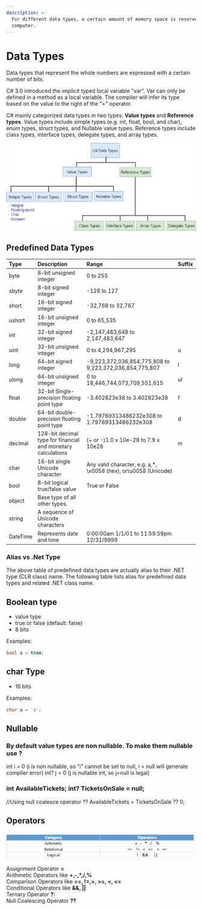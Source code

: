 ```yaml
---
description: >-
  For different data types, a certain amount of memory space is reserved on our
  computer.
---
```


# Data Types

Data types that represent the whole numbers are expressed with a certain number of bits. 

C\# 3.0 introduced the implicit typed local variable "var". Var can only be defined in a method as a local variable. The compiler will infer its type based on the value to the right of the "=" operator.

C\# mainly categorized data types in two types: **Value types** and **Reference types**. Value types include simple types \(e.g. int, float, bool, and char\), enum types, struct types, and Nullable value types. Reference types include class types, interface types, delegate types, and array types.

![](../../.gitbook/assets/image%20%2826%29.png)

## Predefined Data Types

| Type | Description | Range | Suffix |
| :--- | :--- | :--- | :--- |
| byte | 8-bit unsigned integer | 0 to 255 |  |
| sbyte | 8-bit signed integer | -128 to 127 |  |
| short | 16-bit signed integer | -32,768 to 32,767 |  |
| ushort | 16-bit unsigned integer | 0 to 65,535 |  |
| int | 32-bit signed integer | -2,147,483,648 to 2,147,483,647 |  |
| uint | 32-bit unsigned integer | 0 to 4,294,967,295 | u |
| long | 64-bit signed integer | -9,223,372,036,854,775,808 to 9,223,372,036,854,775,807 | l |
| ulong | 64-bit unsigned integer | 0 to 18,446,744,073,709,551,615 | ul |
| float | 32-bit Single-precision floating point type | -3.402823e38 to 3.402823e38 | f |
| double | 64-bit double-precision floating point type | -1.79769313486232e308 to 1.79769313486232e308 | d |
| decimal | 128-bit decimal type for financial and monetary calculations | \(+ or -\)1.0 x 10e-28 to 7.9 x 10e28 | m |
| char | 16-bit single Unicode character | Any valid character, e.g. a,\*, \x0058 \(hex\), or\u0058 \(Unicode\) |  |
| bool | 8-bit logical true/false value | True or False |  |
| object | Base type of all other types. |  |  |
| string | A sequence of Unicode characters |  |  |
| DateTime | Represents date and time | 0:00:00am 1/1/01 to 11:59:59pm 12/31/9999 |  |

### Alias vs .Net Type

The above table of predefined data types are actually alias to their .NET type \(CLR class\) name. The following table lists alias for predefined data types and related .NET class name.

## Boolean type 

* value type
* true or false \(default: false\)
* 8 bits

Examples:

```csharp
bool a = true;
```

## char Type

* 16 bits

Examples:

```csharp
char a = 'a';
```

## Nullable

### By default value types are non nullable. To make them nullable use ? 

int i = 0 \(i is non nullable, so "i" cannot be set to null, i = null will generate compiler error\) int? j = 0 \(j is nullable int, so j=null is legal\)

### int AvailableTickets; int? TicketsOnSale = null;

//Using null coalesce operator ?? AvailableTickets = TicketsOnSale ?? 0;

## Operators

![](../../.gitbook/assets/image%20%288%29.png)

 Assignment Operator **=**  
Arithmetic Operators like **+,-,\*,/,%**   
Comparison Operators like **==, !=,&gt;, &gt;=, &lt;, &lt;=**   
Conditional Operators like **&&, \|\|**  
Ternary Operator **?:**  
Null Coalescing Operator **??** 


